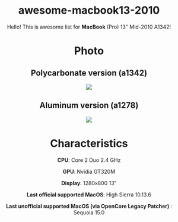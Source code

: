 <div align="center">
<h1> awesome-macbook13-2010 </h1>
Hello! This is awesome list for <b>MacBook</b> (Pro) 13" Mid-2010 A1342!

<h1> Photo </h1>

<h2> Polycarbonate version (a1342) </h2>

<div>
  <img src="https://cdsassets.apple.com/content/services/pub/image?productid=132896&size=240x240">
</div>

<h2> Aluminum version (a1278) </h2>

<div>
  <img src="https://cdsassets.apple.com/content/services/pub/image?productid=132826&size=240x240">
</div>

<h1> Characteristics </h1>
<p> <b>CPU</b>: Core 2 Duo 2.4 GHz </p>
<p> <b>GPU</b>: Nvidia GT320M </p>
<p> <b>Display</b>: 1280x800 13" </p>
<p> <b>Last official supported MacOS</b>: High Sierra 10.13.6 </p>
<p> <b>Last unofficial supported MacOS (via OpenCore Legacy Patcher) </b>: Sequoia 15.0  </p>

</div>
